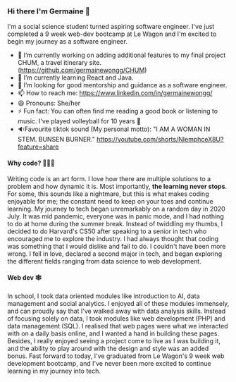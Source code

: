 ### Hi there I'm Germaine 👋

<!--
**germainewongg/germainewongg** is a ✨ _special_ ✨ repository because its `README.md` (this file) appears on your GitHub profile.

Here are some ideas to get you started:

- 🔭 I’m currently working on ...
- 🌱 I’m currently learning ...
- 👯 I’m looking to collaborate on ...
- 🤔 I’m looking for help with ...
- 💬 Ask me about ...
- 📫 How to reach me: ...
- 😄 Pronouns: ...
- ⚡ Fun fact: ...
-->

I'm a social science student turned aspiring software engineer. I've just completed a 9 week web-dev bootcamp at Le Wagon and I'm excited to begin my journey as a software engineer. 

- 🔭 I’m currently working on adding additional features to my final project CHUM, a travel itinerary site. (https://github.com/germainewongg/CHUM)
- 🌱 I’m currently learning React and Java.
- 🤔 I’m looking for good mentorship and guidance as a software engineer. 
- 📫 How to reach me: https://www.linkedin.com/in/germainewongg/
- 😄 Pronouns: She/her
- ⚡ Fun fact: You can often find me reading a good book or listening to music. I've played volleyball for 10 years 🏐
- 🔉Favourite tiktok sound (My personal motto): "I AM A WOMAN IN STEM. BUNSEN BURNER." https://youtube.com/shorts/NIemphceX8U?feature=share

#### Why code? 👩🏻‍💻
Writing code is an art form. I love how there are multiple solutions to a problem and how dynamic it is. Most importantly, **the learning never stops**. For some, this sounds like a nightmare, but this is what makes coding enjoyable for me; the constant need to keep on your toes and continue learning. My journey to tech began unremarkably on a random day in 2020 July. It was mid pandemic, everyone was in panic mode, and I had nothing to do at home during the summer break. Instead of twiddling my thumbs, I decided to do Harvard's CS50 after speaking to a senior in tech who encouraged me to explore the industry. I had always thought that coding was something that I would dislike and fail to do. I couldn't have been more wrong. I fell in love, declared a second major in tech, and began exploring the different fields ranging from data science to web development. 
#### Web dev 🕸
In school, I took data oriented modules like introduction to AI, data management and social analytics. I enjoyed all of these modules immensely, and can proudly say that I've walked away with data analysis skills. Instead of focusing solely on data, I took modules like web development (PHP) and data management (SQL). I realised that web pages were what we interacted with on a daily basis online, and I wanted a hand in building these pages. Besides, I really enjoyed seeing a project come to live as I was building it, and the ability to play around with the design and style was an added bonus. Fast forward to today, I've graduated from Le Wagon's 9 week web development bootcamp, and I've never been more excited to continue learning in my journey into tech.
